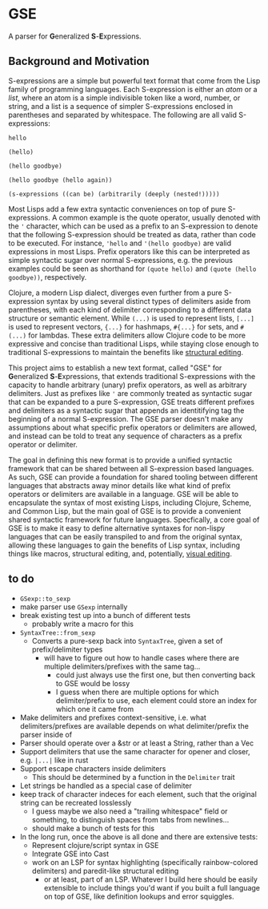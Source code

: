 # GSE

A parser for **G**eneralized **S**-**E**xpressions.

## Background and Motivation

S-expressions are a simple but powerful text format that come from the Lisp family of programming languages. Each S-expression is either an *atom* or a *list*, where an atom is a simple indivisible token like a word, number, or string, and a list is a sequence of simpler S-expressions enclosed in parentheses and separated by whitespace. The following are all valid S-expressions:

```
hello

(hello)

(hello goodbye)

(hello goodbye (hello again))

(s-expressions ((can be) (arbitrarily (deeply (nested!)))))
```

Most Lisps add a few extra syntactic conveniences on top of pure S-expressions. A common example is the quote operator, usually denoted with the `'` character, which can be used as a prefix to an S-expression to denote that the following S-expression should be treated as data, rather than code to be executed. For instance, `'hello` and `'(hello goodbye)` are valid expressions in most Lisps. Prefix operators like this can be interpreted as simple syntactic sugar over normal S-expressions, e.g. the previous examples could be seen as shorthand for `(quote hello)` and `(quote (hello goodbye))`, respectively.

Clojure, a modern Lisp dialect, diverges even further from a pure S-expression syntax by using several distinct types of delimiters aside from parentheses, with each kind of delimiter corresponding to a different data structure or semantic element. While `(...)` is used to represent lists, `[...]` is used to represent vectors, `{...}` for hashmaps, `#{...}` for sets, and `#(...)` for lambdas. These extra delimiters allow Clojure code to be more expressive and concise than traditional Lisps, while staying close enough to traditional S-expressions to maintain the benefits like [structural editing](https://clojure.org/guides/structural_editing).

This project aims to establish a new text format, called "GSE" for **G**eneralized **S**-**E**xpressions, that extends traditional S-expressions with the capacity to handle arbitrary (unary) prefix operators, as well as arbitrary delimiters. Just as prefixes like `'` are commonly treated as syntactic sugar that can be expanded to a pure S-expression, GSE treats different prefixes and delimiters as a syntactic sugar that appends an identitifying tag the beginning of a normal S-expression. The GSE parser doesn't make any assumptions about what specific prefix operators or delimiters are allowed, and instead can be told to treat any sequence of characters as a prefix operator or delimiter.

The goal in defining this new format is to provide a unified syntactic framework that can be shared between all S-expression based languages. As such, GSE can provide a foundation for shared tooling between different languages that abstracts away minor details like what kind of prefix operators or delimiters are available in a language. GSE will be able to encapsulate the syntax of most existing Lisps, including Clojure, Scheme, and Common Lisp, but the main goal of GSE is to provide a convenient shared syntactic framework for future languages. Specfically, a core goal of GSE is to make it easy to define alternative syntaxes for non-lispy languages that can be easily transpiled to and from the original syntax, allowing these languages to gain the benefits of Lisp syntax, including things like macros, structural editing, and, potentially, [visual editing](https://github.com/Ella-Hoeppner/Vlojure).

## to do
* `GSexp::to_sexp`
* make parser use `GSexp` internally
* break existing test up into a bunch of different tests
  * probably write a macro for this
* `SyntaxTree::from_sexp`
  * Converts a pure-sexp back into `SyntaxTree`, given a set of prefix/delimiter types
    * will have to figure out how to handle cases where there are multiple delimiters/prefixes with the same tag...
      * could just always use the first one, but then converting back to GSE would be lossy
      * I guess when there are multiple options for which delimiter/prefix to use, each element could store an index for which one it came from
* Make delimiters and prefixes context-sensitive, i.e. what delimiters/prefixes are available depends on what delimiter/prefix the parser inside of
* Parser should operate over a &str or at least a String, rather than a Vec<char>
* Support delimiters that use the same character for opener and closer, e.g. `|...|` like in rust
* Support escape characters inside delimiters
  * This should be determined by a function in the `Delimiter` trait
* Let strings be handled as a special case of delimiter
* keep track of character indeces for each element, such that the original string can be recreated losslessly
  * I guess maybe we also need a "trailing whitespace" field or something, to distinguish spaces from tabs from newlines...
  * should make a bunch of tests for this
* In the long run, once the above is all done and there are extensive tests:
  * Represent clojure/script syntax in GSE
  * Integrate GSE into Cast
  * work on an LSP for syntax highlighting (specifically rainbow-colored delimiters) and paredit-like structural editing
    * or at least, part of an LSP. Whatever I build here should be easily extensible to include things you'd want if you built a full language on top of GSE, like definition lookups and error squiggles.